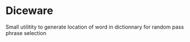 # Diceware
Small utilitity to generate location of word in dictionnary for random pass phrase selection
